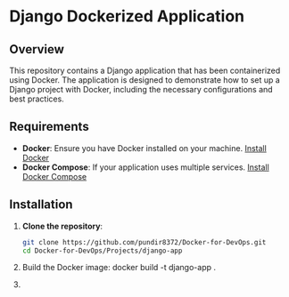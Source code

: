 # Django Dockerized Application

## Overview

This repository contains a Django application that has been containerized using Docker. The application is designed to demonstrate how to set up a Django project with Docker, including the necessary configurations and best practices.

## Requirements

- **Docker**: Ensure you have Docker installed on your machine. [Install Docker](https://docs.docker.com/get-docker/)
- **Docker Compose**: If your application uses multiple services. [Install Docker Compose](https://docs.docker.com/compose/install/)

## Installation

1. **Clone the repository**:
   ```bash
   git clone https://github.com/pundir8372/Docker-for-DevOps.git
   cd Docker-for-DevOps/Projects/django-app
   
2. Build the Docker image:
  docker build -t django-app .

3.
   
